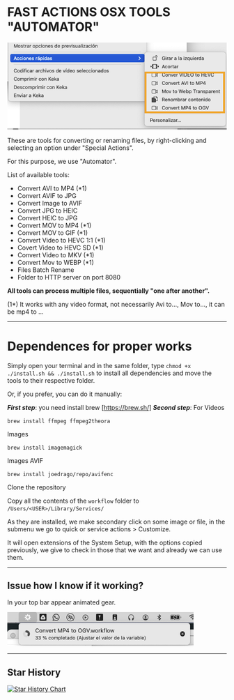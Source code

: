 # FAST ACTIONS OSX TOOLS "AUTOMATOR"

![Acciones rapidas submenu][image1]

These are tools for converting or renaming files, by right-clicking and selecting an option under "Special Actions".

For this purpose, we use "Automator".

List of available tools:

- Convert AVI to MP4 (*1)
- Convert AVIF to JPG
- Convert Image to AVIF
- Convert JPG to HEIC
- Convert HEIC to JPG
- Convert MOV to MP4 (*1)
- Convert MOV to GIF (*1)
- Convert Video to HEVC 1:1 (*1)
- Covert Video to HEVC SD (*1)
- Convert Video to MKV (*1)
- Convert Mov to WEBP (*1)
- Files Batch Rename
- Folder to HTTP server on port 8080

__All tools can process multiple files, sequentially "one after another".__

(1*) It works with any video format, not necessarily Avi to..., Mov to..., it can be mp4 to ...

---

# Dependences for proper works

Simply open your terminal and in the same folder, type `chmod +x ./install.sh && ./install.sh` to install all dependencies and move the tools to their respective folder.

Or, if you prefer, you can do it manually:


***First step***: you need install brew [https://brew.sh/]
***Second step***: 
For Videos
```shell
brew install ffmpeg ffmpeg2theora
```

Images
```shell
brew install imagemagick
```

Images AVIF
```shell
brew install joedrago/repo/avifenc
```

Clone the repository


Copy all the contents of the `workflow` folder to `/Users/<USER>/Library/Services/`


As they are installed, we make secondary click on some image or file, in the submenu we go to quick or service actions > Customize.


It will open extensions of the System Setup, with the options copied previously, we give to check in those that we want and already we can use them.

---

## Issue how I know if it working?

In your top bar appear animated gear.

![Acciones rapidas submenu][image3]


[image1]: images/image_1.png
[image2]: images/image_2_automator.png
[image3]: images/image_3_process.png

---

## Star History

[![Star History Chart](https://api.star-history.com/svg?repos=klich3/OSX-Automator-custom-actions&type=Date)](https://star-history.com/#klich3/OSX-Automator-custom-actions&Date)
